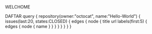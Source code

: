 <!DOCTYPEhtml>
<p>WELCHOME</p>
</div>
<meta class="sugestion">
<meta id="https://github.com">DAFTAR</a>
query {
  repository(owner:"octocat", name:"Hello-World") {
    issues(last:20, states:CLOSED) {
      edges {
        node {
          title
          url
          labels(first:5) {
            edges {
              node {
                name
              }
            }
          }
        }
      }
    }
  }
}
